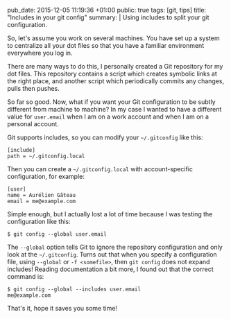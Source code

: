 pub_date: 2015-12-05 11:19:36 +01:00
public: true
tags: [git, tips]
title: "Includes in your git config"
summary: |
    Using includes to split your git configuration.

So, let's assume you work on several machines. You have set up a system to centralize all your dot files so that you have a familiar environment everywhere you log in.

There are many ways to do this, I personally created a Git repository for my dot files. This repository contains a script which creates symbolic links at the right place, and another script which periodically commits any changes, pulls then pushes.

So far so good. Now, what if you want your Git configuration to be subtly different from machine to machine? In my case I wanted to have a different value for `user.email` when I am on a work account and when I am on a personal account.

Git supports includes, so you can modify your `~/.gitconfig` like this:

```
[include]
path = ~/.gitconfig.local
```

Then you can create a `~/.gitconfig.local` with account-specific configuration, for example:

```
[user]
name = Aurélien Gâteau
email = me@example.com
```

Simple enough, but I actually lost a lot of time because I was testing the configuration like this:

```
$ git config --global user.email
```

The `--global` option tells Git to ignore the repository configuration and only look at the `~/.gitconfig`. Turns out that when you specify a configuration file, using `--global` or `-f <somefile>`, then `git config` does not expand includes! Reading documentation a bit more, I found out that the correct command is:

```
$ git config --global --includes user.email
me@example.com
```

That's it, hope it saves you some time!
